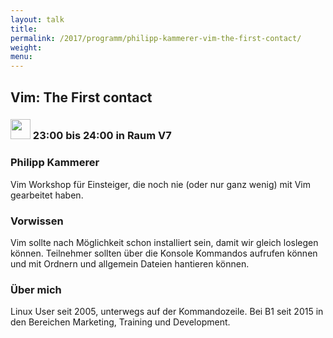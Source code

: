```yaml
---
layout: talk
title:
permalink: /2017/programm/philipp-kammerer-vim-the-first-contact/
weight:
menu:
---
```

## Vim: The First contact

### <img height = "32" src="../../../images/workshop.svg"> 23:00 bis 24:00 in Raum V7

### Philipp Kammerer

Vim Workshop für Einsteiger, die noch nie (oder nur ganz wenig) mit Vim gearbeitet haben.

### Vorwissen

Vim sollte nach Möglichkeit schon installiert sein, damit wir gleich loslegen können. Teilnehmer sollten über die Konsole Kommandos aufrufen können und mit Ordnern und allgemein Dateien hantieren können.

### Über mich

Linux User seit 2005, unterwegs auf der Kommandozeile. Bei B1 seit 2015 in den Bereichen Marketing, Training und Development.

